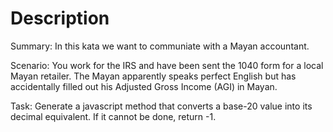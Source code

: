 # Description
Summary: In this kata we want to communiate with a Mayan accountant.

Scenario: You work for the IRS and have been sent the 1040 form for a local Mayan retailer.
The Mayan apparently speaks perfect English but has accidentally filled out his Adjusted
Gross Income (AGI) in Mayan.

Task: Generate a javascript method that converts a base-20 value into its decimal equivalent.
If it cannot be done, return -1.